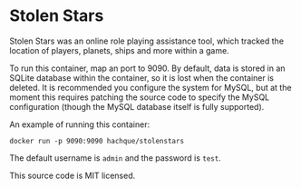 Stolen Stars
======================

Stolen Stars was an online role playing assistance tool, which tracked the location of players, planets, ships and more within a game.

To run this container, map an port to 9090.  By default, data is stored in an SQLite database within the container, so it is lost when the container is deleted.  It is recommended you configure the system for MySQL, but at the moment this requires patching the source code to specify the MySQL configuration (though the MySQL database itself is fully supported).

An example of running this container:

```
docker run -p 9090:9090 hachque/stolenstars
```

The default username is `admin` and the password is `test`.

This source code is MIT licensed.